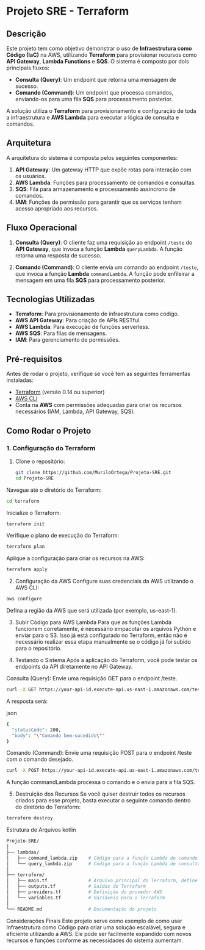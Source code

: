 # **Projeto SRE - Terraform**

## **Descrição**

Este projeto tem como objetivo demonstrar o uso de **Infraestrutura como Código (IaC)** na AWS, utilizando **Terraform** para provisionar recursos como **API Gateway**, **Lambda Functions** e **SQS**. O sistema é composto por dois principais fluxos:

- **Consulta (Query)**: Um endpoint que retorna uma mensagem de sucesso.
- **Comando (Command)**: Um endpoint que processa comandos, enviando-os para uma fila **SQS** para processamento posterior.

A solução utiliza o **Terraform** para provisionamento e configuração de toda a infraestrutura e **AWS Lambda** para executar a lógica de consulta e comandos.

## **Arquitetura**

A arquitetura do sistema é composta pelos seguintes componentes:

1. **API Gateway**: Um gateway HTTP que expõe rotas para interação com os usuários.
2. **AWS Lambda**: Funções para processamento de comandos e consultas.
3. **SQS**: Fila para armazenamento e processamento assíncrono de comandos.
4. **IAM**: Funções de permissão para garantir que os serviços tenham acesso apropriado aos recursos.

## **Fluxo Operacional**

1. **Consulta (Query)**: O cliente faz uma requisição ao endpoint `/teste` do **API Gateway**, que invoca a função **Lambda** `queryLambda`. A função retorna uma resposta de sucesso.

2. **Comando (Command)**: O cliente envia um comando ao endpoint `/teste`, que invoca a função **Lambda** `commandLambda`. A função pode enfileirar a mensagem em uma fila **SQS** para processamento posterior.

## **Tecnologias Utilizadas**

- **Terraform**: Para provisionamento de infraestrutura como código.
- **AWS API Gateway**: Para criação de APIs RESTful.
- **AWS Lambda**: Para execução de funções serverless.
- **AWS SQS**: Para filas de mensagens.
- **IAM**: Para gerenciamento de permissões.

## **Pré-requisitos**

Antes de rodar o projeto, verifique se você tem as seguintes ferramentas instaladas:

- [Terraform](https://www.terraform.io/) (versão 0.14 ou superior)
- [AWS CLI](https://aws.amazon.com/cli/)
- Conta na **AWS** com permissões adequadas para criar os recursos necessários (IAM, Lambda, API Gateway, SQS).

## **Como Rodar o Projeto**

### **1. Configuração do Terraform**

1. Clone o repositório:

   ```bash
   git clone https://github.com/MuriloOrtega/Projeto-SRE.git
   cd Projeto-SRE

Navegue até o diretório do Terraform:

```bash
cd terraform
```
Inicialize o Terraform:

```bash
terraform init
```
Verifique o plano de execução do Terraform:

```bash
terraform plan
```
Aplique a configuração para criar os recursos na AWS:

```bash
terraform apply
```

2. Configuração da AWS
Configure suas credenciais da AWS utilizando o AWS CLI:

```bash
aws configure
```
Defina a região da AWS que será utilizada (por exemplo, us-east-1).

3. Subir Código para AWS Lambda
Para que as funções Lambda funcionem corretamente, é necessário empacotar os arquivos Python e enviar para o S3. Isso já está configurado no Terraform, então não é necessário realizar essa etapa manualmente se o código já foi subido para o repositório.

4. Testando o Sistema
Após a aplicação do Terraform, você pode testar os endpoints da API diretamente no API Gateway.

Consulta (Query): Envie uma requisição GET para o endpoint /teste.

```bash
curl -X GET https://your-api-id.execute-api.us-east-1.amazonaws.com/teste
```

A resposta será:

json
```bash
{
  "statusCode": 200,
  "body": "\"Comando bem-sucedido\""
}
```
Comando (Command): Envie uma requisição POST para o endpoint /teste com o comando desejado.

```bash
curl -X POST https://your-api-id.execute-api.us-east-1.amazonaws.com/teste -d '{"command": "doSomething"}'
```
A função commandLambda processa o comando e o envia para a fila SQS.

5. Destruição dos Recursos
Se você quiser destruir todos os recursos criados para esse projeto, basta executar o seguinte comando dentro do diretório do Terraform:

```bash
terraform destroy
```
Estrutura de Arquivos
kotlin

```bash
Projeto-SRE/
│
├── lambdas/
│   ├── command_lambda.zip    # Código para a função Lambda de comando
│   └── query_lambda.zip      # Código para a função Lambda de consulta
│
├── terraform/
│   ├── main.tf               # Arquivo principal do Terraform, define os recursos
│   ├── outputs.tf            # Saídas do Terraform
│   ├── providers.tf          # Definição do provedor AWS
│   └── variables.tf          # Variáveis para o Terraform
│
└── README.md                 # Documentação do projeto
```

Considerações Finais
Este projeto serve como exemplo de como usar Infraestrutura como Código para criar uma solução escalável, segura e eficiente utilizando a AWS. Ele pode ser facilmente expandido com novos recursos e funções conforme as necessidades do sistema aumentam.

